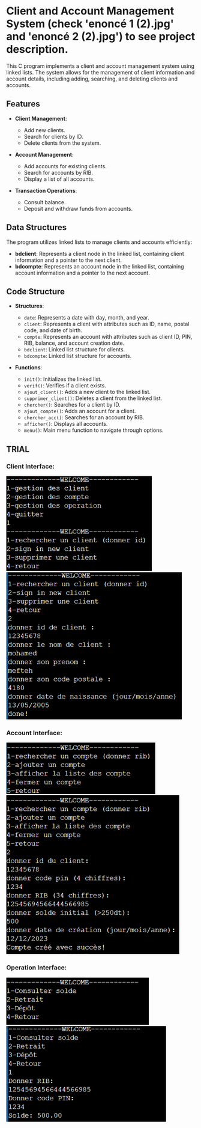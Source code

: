 # Client and Account Management System (check 'enoncé 1 (2).jpg' and 'enoncé 2 (2).jpg') to see project description.

This C program implements a client and account management system using linked lists. The system allows for the management of client information and account details, including adding, searching, and deleting clients and accounts.

## Features

- **Client Management**:
  - Add new clients.
  - Search for clients by ID.
  - Delete clients from the system.

- **Account Management**:
  - Add accounts for existing clients.
  - Search for accounts by RIB.
  - Display a list of all accounts.

- **Transaction Operations**:
  - Consult balance.
  - Deposit and withdraw funds from accounts.

## Data Structures

The program utilizes linked lists to manage clients and accounts efficiently:

- **bdclient**: Represents a client node in the linked list, containing client information and a pointer to the next client.
- **bdcompte**: Represents an account node in the linked list, containing account information and a pointer to the next account.

## Code Structure

- **Structures**:
  - `date`: Represents a date with day, month, and year.
  - `client`: Represents a client with attributes such as ID, name, postal code, and date of birth.
  - `compte`: Represents an account with attributes such as client ID, PIN, RIB, balance, and account creation date.
  - `bdclient`: Linked list structure for clients.
  - `bdcompte`: Linked list structure for accounts.

- **Functions**:
  - `init()`: Initializes the linked list.
  - `verif()`: Verifies if a client exists.
  - `ajout_client()`: Adds a new client to the linked list.
  - `supprimer_client()`: Deletes a client from the linked list.
  - `chercher()`: Searches for a client by ID.
  - `ajout_compte()`: Adds an account for a client.
  - `chercher_acc()`: Searches for an account by RIB.
  - `afficher()`: Displays all accounts.
  - `menu()`: Main menu function to navigate through options.

## TRIAL

### Client Interface:
![Client Interface 1](int1.png)
![Client Interface 2](int11.png)

### Account Interface:
![Account Interface 1](int2.png)
![Account Interface 2](int22.png)

### Operation Interface:
![Operation Interface 1](int3.png)
![Operation Interface 2](int33.png)
